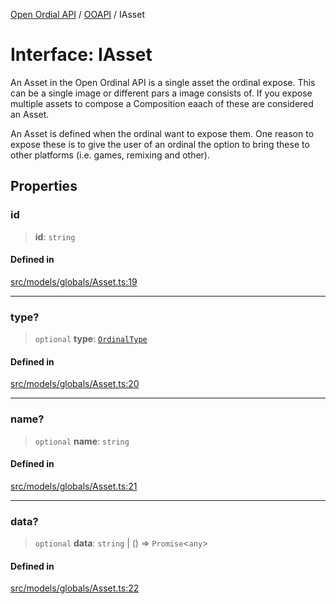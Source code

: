 [Open Ordial API](../../README.md) / [OOAPI](../README.md) / IAsset

# Interface: IAsset

An Asset in the Open Ordinal API is a single asset the ordinal expose.
This can be a single image or different pars a image consists of.
If you expose multiple assets to compose a Composition eaach of these
are considered an Asset.

An Asset is defined when the ordinal want to expose them. One reason
to expose these is to give the user of an ordinal the option to bring
these to other platforms (i.e. games, remixing and other).

## Properties

### id

> **id**: `string`

#### Defined in

[src/models/globals/Asset.ts:19](https://github.com/open-ordinal/open-ordinal-api/blob/727b99edb71d9e2feb76fbc2eae8d4b22e6a8312/src/models/globals/Asset.ts#L19)

***

### type?

> `optional` **type**: [`OrdinalType`](../enumerations/OrdinalType.md)

#### Defined in

[src/models/globals/Asset.ts:20](https://github.com/open-ordinal/open-ordinal-api/blob/727b99edb71d9e2feb76fbc2eae8d4b22e6a8312/src/models/globals/Asset.ts#L20)

***

### name?

> `optional` **name**: `string`

#### Defined in

[src/models/globals/Asset.ts:21](https://github.com/open-ordinal/open-ordinal-api/blob/727b99edb71d9e2feb76fbc2eae8d4b22e6a8312/src/models/globals/Asset.ts#L21)

***

### data?

> `optional` **data**: `string` \| () => `Promise`\<`any`\>

#### Defined in

[src/models/globals/Asset.ts:22](https://github.com/open-ordinal/open-ordinal-api/blob/727b99edb71d9e2feb76fbc2eae8d4b22e6a8312/src/models/globals/Asset.ts#L22)
